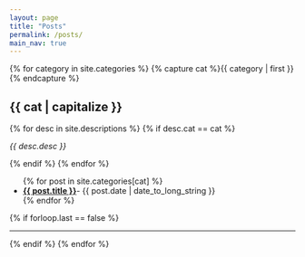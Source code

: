 ```yaml
---
layout: page
title: "Posts"
permalink: /posts/
main_nav: true
---
```


{% for category in site.categories %}
  {% capture cat %}{{ category | first }}{% endcapture %}
  <h2 id="{{cat}}">{{ cat | capitalize }}</h2>
  {% for desc in site.descriptions %}
    {% if desc.cat == cat %}
      <p class="desc"><em>{{ desc.desc }}</em></p>
    {% endif %}
  {% endfor %}
  <ul class="posts-list">
  {% for post in site.categories[cat] %}
    <li><strong><a href="{{ post.url | prepend: site.baseurl }}"> {{ post.title }}</a></strong><span class="post-date">- {{ post.date | date_to_long_string }}</span></li>
  {% endfor %}
  </ul>
  {% if forloop.last == false %}<hr>{% endif %}
{% endfor %}
<br>
